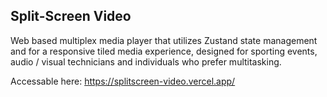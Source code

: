## Split-Screen Video

Web based multiplex media player that utilizes Zustand state management and for a responsive tiled media experience, designed for sporting events, audio / visual technicians and individuals who prefer multitasking.

Accessable here:
https://splitscreen-video.vercel.app/
